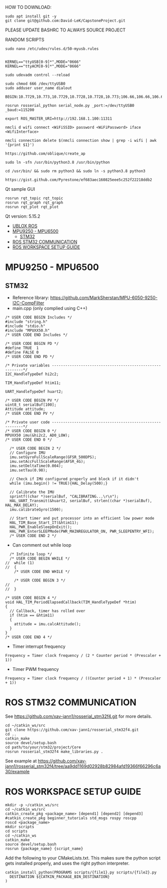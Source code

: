 HOW TO DOWNLOAD:
```
sudo apt install git -y
git clone git@github.com:David-LeK/CapstoneProject.git
```

PLEASE UPDATE BASHRC TO ALWAYS SOURCE PROJECT

RANDOM SCRIPTS

```
sudo nano /etc/udev/rules.d/50-myusb.rules


KERNEL=="ttyUSB[0-9]*",MODE="0666"
KERNEL=="ttyACM[0-9]*",MODE="0666"

sudo udevadm control --reload

sudo chmod 666 /dev/ttyUSB0
sudo adduser user_name dialout

BEGIN:10.7729,10.773,10.7729,10.7728,10.7728,10.773;106.66,106.66,106.66,106.66,106.66,106.66:END

rosrun rosserial_python serial_node.py _port:=/dev/ttyUSB0 _baud:=115200

export ROS_MASTER_URI=http://192.168.1.100:11311

nmcli d wifi connect <WiFiSSID> password <WiFiPassword> iface <WifiInterface>

nmcli connection delete $(nmcli connection show | grep -i wifi | awk '{print $1}')

https://github.com/oblique/create_ap

sudo ln -sfn /usr/bin/python3.8 /usr/bin/python

cd /usr/bin/ && sudo rm python3 && sudo ln -s python3.8 python3

https://gist.github.com/Pyrestone/ef683aec160825eee5c252f22218ddb2
```

Qt sample GUI
```
rosrun rqt_topic rqt_topic
rosrun rqt_graph rqt_graph
rosrun rqt_plot rqt_plot
```
Qt version: 5.15.2

- [UBLOX ROS](#ublox-ros)
- [MPU9250 - MPU6500](#mpu9250---mpu6500)
  * [STM32](#stm32)
- [ROS STM32 COMMUNICATION](#ros-stm32-communication)
- [ROS WORKSPACE SETUP GUIDE](#ros-workspace-setup-guide)

# MPU9250 - MPU6500
## STM32
* Reference library: https://github.com/MarkSherstan/MPU-6050-9250-I2C-CompFilter
* main.cpp (only complied using C++)
```
/* USER CODE BEGIN Includes */
#include "string.h"
#include "stdio.h"
#include "MPUXX50.h"
/* USER CODE END Includes */
```

```
/* USER CODE BEGIN PD */
#define TRUE  1
#define FALSE 0
/* USER CODE END PD */
```

```
/* Private variables ---------------------------------------------------------*/
I2C_HandleTypeDef hi2c2;

TIM_HandleTypeDef htim11;

UART_HandleTypeDef huart2;

/* USER CODE BEGIN PV */
uint8_t serialBuf[100];
Attitude attitude;
/* USER CODE END PV */
```

```
/* Private user code ---------------------------------------------------------*/
/* USER CODE BEGIN 0 */
MPUXX50 imu(&hi2c2, AD0_LOW);
/* USER CODE END 0 */
```

```
  /* USER CODE BEGIN 2 */
  // Configure IMU
  imu.setGyroFullScaleRange(GFSR_500DPS);
  imu.setAccFullScaleRange(AFSR_4G);
  imu.setDeltaTime(0.004);
  imu.setTau(0.98);

  // Check if IMU configured properly and block if it didn't
  while (imu.begin() != TRUE){HAL_Delay(500);}

  // Calibrate the IMU
  sprintf((char *)serialBuf, "CALIBRATING...\r\n");
  HAL_UART_Transmit(&huart2, serialBuf, strlen((char *)serialBuf), HAL_MAX_DELAY);
  imu.calibrateGyro(1500);

  // Start timer and put processor into an efficient low power mode
  HAL_TIM_Base_Start_IT(&htim11);
  HAL_PWR_EnableSleepOnExit();
  HAL_PWR_EnterSLEEPMode(PWR_MAINREGULATOR_ON, PWR_SLEEPENTRY_WFI);
  /* USER CODE END 2 */
```

* Can comment out while loop
```
  /* Infinite loop */
  /* USER CODE BEGIN WHILE */
//  while (1)
//  {
    /* USER CODE END WHILE */

    /* USER CODE BEGIN 3 */
//
//  }
```

```
/* USER CODE BEGIN 4 */
void HAL_TIM_PeriodElapsedCallback(TIM_HandleTypeDef *htim)
{
  // Callback, timer has rolled over
  if (htim == &htim11)
  {
    attitude = imu.calcAttitude();
  }
}
/* USER CODE END 4 */
```

* Timer interrupt frequency
```
Frequency = Timer clock frequency / (2 * Counter period * (Prescaler + 1))
```

* Timer PWM frequency
```
Frequency = Timer clock frequency / ((Counter period + 1) * (Prescaler + 1))
```

# ROS STM32 COMMUNICATION
See https://github.com/xav-jann1/rosserial_stm32f4.git for more details.

```
cd ~/catkin_ws/src
git clone https://github.com/xav-jann1/rosserial_stm32f4.git
cd ..
catkin_make
source devel/setup.bash
cd path/to/your/stm32/project/Core
rosrun rosserial_stm32f4 make_libraries.py .
```
See example at https://github.com/xav-jann1/rosserial_stm32f4/tree/aa9dd1169d02928b82984afd19366f66296c6a30/example

# ROS WORKSPACE SETUP GUIDE
```
mkdir -p ~/catkin_ws/src
cd ~/catkin_ws/src
catkin_create_pkg <package_name> [depend1] [depend2] [depend3]
#catkin_create_pkg beginner_tutorials std_msgs rospy roscpp
roscd <package_name>
mkdir scripts
cd scripts
cd ~/catkin_ws
catkin_make
source devel/setup.bash
rosrun {package_name} {script_name}
```

Add the following to your CMakeLists.txt. This makes sure the python script gets installed properly, and uses the right python interpreter.
```
catkin_install_python(PROGRAMS scripts/{file1}.py scripts/{file2}.py
  DESTINATION ${CATKIN_PACKAGE_BIN_DESTINATION}
)
```

